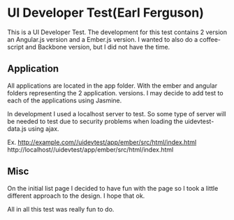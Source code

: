 # UI Developer Test(Earl Ferguson)

This is a UI Developer Test. The development for this test contains 2 version an Angular.js version and a Ember.js
version. I wanted to also do a coffee-script and Backbone version, but I did not have the time.

## Application
All applications are located in the app folder. With the ember and angular folders representing the 2 application.
versions. I may decide to add test to each of the applications using Jasmine.

In development I used a localhost server to test. So some type of server will be needed to test due to security problems
when loading the uidevtest-data.js using ajax.

Ex. http://example.com//uidevtest/app/ember/src/html/index.html
    http://localhost//uidevtest/app/ember/src/html/index.html

## Misc
On the initial list page I decided to have fun with the page so I took a little different approach to the design. I
hope that ok.

All in all this test was really fun to do.